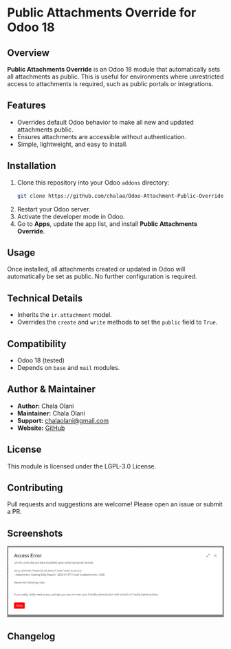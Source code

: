 # Public Attachments Override for Odoo 18

## Overview

**Public Attachments Override** is an Odoo 18 module that automatically sets all attachments as public. This is useful for environments where unrestricted access to attachments is required, such as public portals or integrations.

## Features

- Overrides default Odoo behavior to make all new and updated attachments public.
- Ensures attachments are accessible without authentication.
- Simple, lightweight, and easy to install.

## Installation

1. Clone this repository into your Odoo `addons` directory:
    ```bash
    git clone https://github.com/chalaa/Odoo-Attachment-Public-Override.git
    ```
2. Restart your Odoo server.
3. Activate the developer mode in Odoo.
4. Go to **Apps**, update the app list, and install **Public Attachments Override**.

## Usage

Once installed, all attachments created or updated in Odoo will automatically be set as public. No further configuration is required.

## Technical Details

- Inherits the `ir.attachment` model.
- Overrides the `create` and `write` methods to set the `public` field to `True`.

## Compatibility

- Odoo 18 (tested)
- Depends on `base` and `mail` modules.

## Author & Maintainer

- **Author:** Chala Olani
- **Maintainer:** Chala Olani
- **Support:** [chalaolani@gmail.com](mailto:chalaolani@gmail.com)
- **Website:** [GitHub](https://github.com/chalaa/Odoo-Attachment-Public-Override)

## License

This module is licensed under the LGPL-3.0 License.

## Contributing

Pull requests and suggestions are welcome! Please open an issue or submit a PR.

## Screenshots

![Module Banner](static/description/attachment_access_error.png)

## Changelog